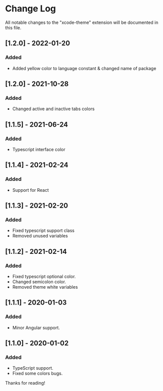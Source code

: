 # Change Log

All notable changes to the "xcode-theme" extension will be documented in this file.

## [1.2.0] - 2022-01-20

### Added

- Added yellow color to language constant & changed name of package

## [1.2.0] - 2021-10-28

### Added

- Changed active and inactive tabs colors

## [1.1.5] - 2021-06-24

### Added

- Typescript interface color

## [1.1.4] - 2021-02-24

### Added

- Support for React

## [1.1.3] - 2021-02-20

### Added

- Fixed typescript support class
- Removed unused variables

## [1.1.2] - 2021-02-14

### Added

- Fixed typescript optional color.
- Changed semicolon color.
- Removed theme white variables

## [1.1.1] - 2020-01-03

### Added

- Minor Angular support.

## [1.1.0] - 2020-01-02

### Added

- TypeScript support.
- Fixed some colors bugs.

Thanks for reading!
